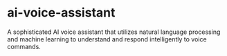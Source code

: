 # ai-voice-assistant
A sophisticated AI voice assistant that utilizes natural language processing and machine learning to understand and respond intelligently to voice commands.
